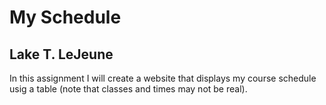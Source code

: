 # My Schedule
## Lake T. LeJeune
  In this assignment I will create a website that displays my course schedule usig a table (note that classes and times may not be real).
